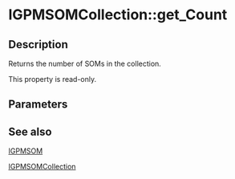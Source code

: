 # IGPMSOMCollection::get_Count

## Description

Returns the number of SOMs in the collection.

This property is read-only.

## Parameters

## See also

[IGPMSOM](https://learn.microsoft.com/previous-versions/windows/desktop/api/gpmgmt/nn-gpmgmt-igpmsom)

[IGPMSOMCollection](https://learn.microsoft.com/previous-versions/windows/desktop/api/gpmgmt/nn-gpmgmt-igpmsomcollection)